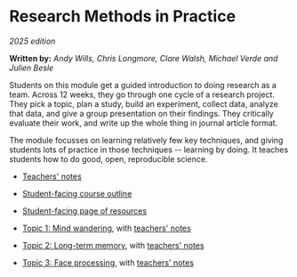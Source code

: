 # Research Methods in Practice

_2025 edition_

**Written by:** _Andy Wills, Chris Longmore, Clare Walsh, Michael Verde and Julien Besle_


Students on this module get a guided introduction to doing research as a team. Across 12 weeks, they go through one cycle of a research project. They pick a topic, plan a study, build an experiment, collect data, analyze that data, and give a group presentation on their findings. They critically evaluate their work, and write up the whole thing in journal article format. 

The module focusses on learning relatively few key techniques, and giving students lots of practice in those techniques -- learning by doing. It teaches students how to do good, open, reproducible science.

- [Teachers' notes](teacher_notes.md) 

- [Student-facing course outline](psyc520moduleoutline.md) 

- [Student-facing page of resources](rmip2.md) 

- [Topic 1: Mind wandering](topic1.md), with [teachers' notes](topic1teachernotes.md)

- [Topic 2: Long-term memory](topic2.md), with [teachers' notes](topic2teachernotes.html)

- [Topic 3: Face processing](topic3.md), with [teachers' notes](topic3teachernotes.md)



